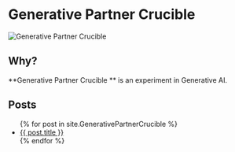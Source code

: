 # Generative Partner Crucible 

![Generative Partner Crucible ](/PartnerCrucible/Library/signaltonoise-title.png)

## Why?

**Generative Partner Crucible ** is an experiment in Generative AI.

## Posts

<ul>
  {% for post in site.GenerativePartnerCrucible %}
    <li>
      <a href="/PartnerCrucible{{ post.url }}">{{ post.title }}</a>
    </li>
  {% endfor %}
</ul>
